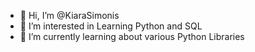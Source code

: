 - 👋 Hi, I’m @KiaraSimonis
- 👀 I’m interested in Learning Python and SQL
- 🌱 I’m currently learning about various Python Libraries

<!---
KiaraSimonis/KiaraSimonis is a ✨ special ✨ repository because its `README.md` (this file) appears on your GitHub profile.
You can click the Preview link to take a look at your changes.
--->
